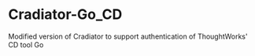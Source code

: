 # Cradiator-Go_CD
Modified version of Cradiator to support authentication of ThoughtWorks' CD tool Go
